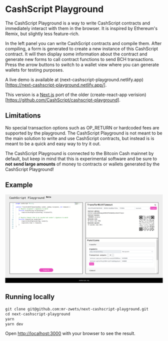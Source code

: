 # CashScript Playground
The CashScript Playground is a way to write CashScript contracts and immediately interact with them in the browser. It is inspired by Ethereum's Remix, but slightly less feature-rich.

In the left panel you can write CashScript contracts and compile them. After compiling, a form is generated to create a new instance of this CashScript contract. It will then display some information about the contract and generate new forms to call contract functions to send BCH transactions. Press the arrow buttons to switch to a wallet view where you can generate wallets for testing purposes.

A live demo is available at (next-cashscript-playground.netlify.app)[https://next-cashscript-playground.netlify.app/].

This version is a [Next.js](https://nextjs.org/) port of the older (create-react-app verision)[https://github.com/CashScript/cashscript-playground].

## Limitations
No special transaction options such as OP_RETURN or hardcoded fees are supported by the playground. The CashScript Playground is not meant to be the main solution to write and use CashScript contracts, but instead is is meant to be a quick and easy way to try it out.

The CashScript Playground is connected to the Bitcoin Cash mainnet by default, but keep in mind that this is experimental software and be sure to **not send large amounts** of money to contracts or wallets generated by the CashScript Playground!

## Example
![Example](/example.png)

## Running locally
```
git clone git@github.com:mr-zwets/next-cashscript-playground.git
cd next-cashscript-playground
yarn
yarn dev
```

Open [http://localhost:3000](http://localhost:3000) with your browser to see the result.
